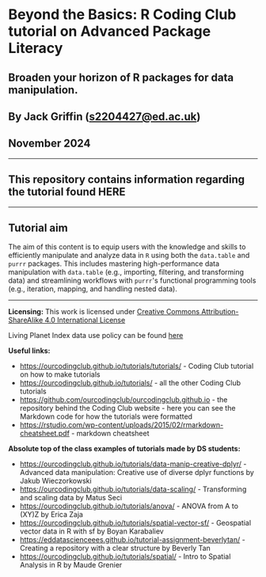 
# Beyond the Basics: R Coding Club tutorial on Advanced Package Literacy
## Broaden your horizon of R packages for data manipulation.

## By Jack Griffin (s2204427@ed.ac.uk)

## November 2024

---

## This repository contains information regarding the tutorial found HERE

---
## Tutorial aim

The aim of this content is to equip users with the knowledge and skills to efficiently manipulate and analyze data in `R` using both the `data.table` and `purrr` packages. This includes mastering high-performance data manipulation with `data.table` (e.g., importing, filtering, and transforming data) and streamlining workflows with `purrr`'s functional programming tools (e.g., iteration, mapping, and handling nested data).

---
__Licensing:__ 
This work is licensed under [Creative Commons Attribution-ShareAlike 4.0 International License](https://creativecommons.org/licenses/by-sa/4.0/)

Living Planet Index data use policy can be found [here](https://livingplanetindex.org/documents/data_agreement.pdf)

__Useful links:__
- https://ourcodingclub.github.io/tutorials/tutorials/ - Coding Club tutorial on how to make tutorials
- https://ourcodingclub.github.io/tutorials/ - all the other Coding Club tutorials
- https://github.com/ourcodingclub/ourcodingclub.github.io - the repository behind the Coding Club website - here you can see the Markdown code for how the tutorials were formatted
- https://rstudio.com/wp-content/uploads/2015/02/rmarkdown-cheatsheet.pdf - markdown cheatsheet

__Absolute top of the class examples of tutorials made by DS students:__
- https://ourcodingclub.github.io/tutorials/data-manip-creative-dplyr/ - Advanced data manipulation: Creative use of diverse dplyr functions by Jakub Wieczorkowski
- https://ourcodingclub.github.io/tutorials/data-scaling/ - Transforming and scaling data by Matus Seci
- https://ourcodingclub.github.io/tutorials/anova/ - ANOVA from A to (XY)Z by Erica Zaja
- https://ourcodingclub.github.io/tutorials/spatial-vector-sf/ - Geospatial vector data in R with sf by Boyan Karabaliev
- https://eddatascienceees.github.io/tutorial-assignment-beverlytan/ - Creating a repository with a clear structure by Beverly Tan
- https://ourcodingclub.github.io/tutorials/spatial/ - Intro to Spatial Analysis in R by Maude Grenier

